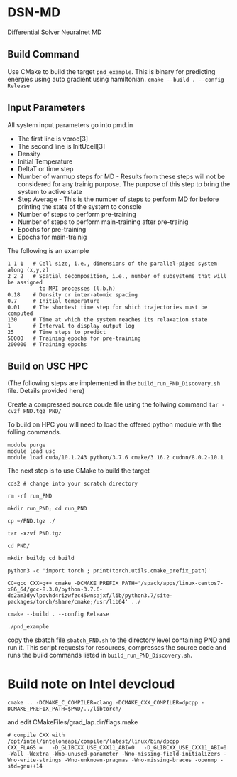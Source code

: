 # DSN-MD
Differential Solver Neuralnet MD

## Build Command
Use CMake to build the target `pnd_example`. This is binary for predicting energies using auto gradient using hamiltonian.
`cmake --build . --config Release`


## Input Parameters
All system input parameters go into pmd.in
+ The first line is vproc[3]
+ The second line is InitUcell[3]
+ Density
+ Initial Temperature
+ DeltaT or time step
+ Number of warmup steps for MD - Results from these steps will not be considered for any trainig purpose. The purpose of this step to bring the system to active state
+ Step Average - This is the number of steps to perform MD for before printing the state of the system to console
+ Number of steps to perform pre-training 
+ Number of steps to perform main-training after pre-trainig
+ Epochs for pre-training
+ Epochs for main-trainig

The following is an example

```
1 1 1   # Cell size, i.e., dimensions of the parallel-piped system along (x,y,z)       
2 2 2   # Spatial decomposition, i.e., number of subsystems that will be assigned
          to MPI processes (l.b.h)
0.18    # Density or inter-atomic spacing
0.7     # Initial temperature
0.01    # The shortest time step for which trajectories must be computed
130     # Time at which the system reaches its relaxation state
1       # Interval to display output log 
25      # Time steps to predict 
50000   # Training epochs for pre-training
200000  # Training epochs 
```

## Build on USC HPC

(The following steps are implemented in the `build_run_PND_Discovery.sh` file. Details provided here)

Create a compressed source coude file using the follwing command
`tar -cvzf PND.tgz PND/`

To build on HPC you will need to load the offered python module with the folling commands. 
```
module purge
module load usc
module load cuda/10.1.243 python/3.7.6 cmake/3.16.2 cudnn/8.0.2-10.1
```
The next step is to use CMake to build the target 

```
cds2 # change into your scratch directory

rm -rf run_PND

mkdir run_PND; cd run_PND

cp ~/PND.tgz ./

tar -xzvf PND.tgz 

cd PND/

mkdir build; cd build

python3 -c 'import torch ; print(torch.utils.cmake_prefix_path)'

CC=gcc CXX=g++ cmake -DCMAKE_PREFIX_PATH='/spack/apps/linux-centos7-x86_64/gcc-8.3.0/python-3.7.6-dd2am3dyvlpovhd4rizwfzc45wnsajxf/lib/python3.7/site-packages/torch/share/cmake;/usr/lib64' ../

cmake --build . --config Release

./pnd_example

```

copy the sbatch file `sbatch_PND.sh` to the directory level containing PND and run it.
This script requests for resources, compresses the source code and runs the build commands listed in 
`build_run_PND_Discovery.sh`.

# Build note on Intel devcloud
```
cmake .. -DCMAKE_C_COMPILER=clang -DCMAKE_CXX_COMPILER=dpcpp -DCMAKE_PREFIX_PATH=$PWD/../libtorch/ 
```
and edit CMakeFiles/grad_lap.dir/flags.make

```
# compile CXX with /opt/intel/inteloneapi/compiler/latest/linux/bin/dpcpp
CXX_FLAGS =   -D_GLIBCXX_USE_CXX11_ABI=0   -D_GLIBCXX_USE_CXX11_ABI=0  -Wall -Wextra -Wno-unused-parameter -Wno-missing-field-initializers -Wno-write-strings -Wno-unknown-pragmas -Wno-missing-braces -openmp -std=gnu++14
```
